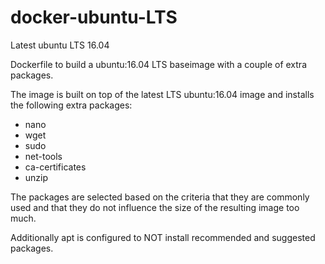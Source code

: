 # docker-ubuntu-LTS
Latest ubuntu LTS 16.04

Dockerfile to build a ubuntu:16.04 LTS baseimage with a couple of extra packages.

The image is built on top of the latest LTS ubuntu:16.04 image and installs the following extra packages:

 - nano
 - wget
 - sudo
 - net-tools
 - ca-certificates
 - unzip
 
The packages are selected based on the criteria that they are commonly used and that they do not influence the size of the resulting image too much.

Additionally apt is configured to NOT install recommended and suggested packages.
